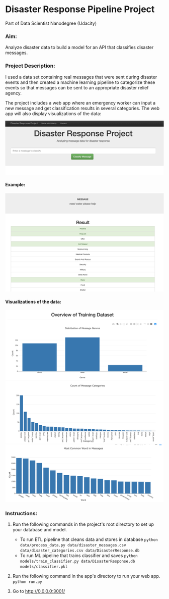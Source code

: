 # Disaster Response Pipeline Project
Part of Data Scientist Nanodegree (Udacity)

### Aim:
Analyze disaster data to build a model for an API that classifies disaster messages.

### Project Description:
I used a data set containing real messages that were sent during disaster events and then created a machine learning pipeline to categorize these events so that messages can be sent to an appropriate disaster relief agency.

The project includes a web app where an emergency worker can input a new message and get classification results in several categories. The web app will also display visualizations of the data:

![Sample Input](screenshots/one.png)

#### Example:
![Sample Output](screenshots/five.png)

#### Visualizations of the data:
![two](screenshots/two.png)
![three](screenshots/three.png)
![four](screenshots/four.png)

### Instructions:
1. Run the following commands in the project's root directory to set up your database and model.

    - To run ETL pipeline that cleans data and stores in database
        `python data/process_data.py data/disaster_messages.csv data/disaster_categories.csv data/DisasterResponse.db`
    - To run ML pipeline that trains classifier and saves
        `python models/train_classifier.py data/DisasterResponse.db models/classifier.pkl`

2. Run the following command in the app's directory to run your web app.
    `python run.py`

3. Go to http://0.0.0.0:3001/

